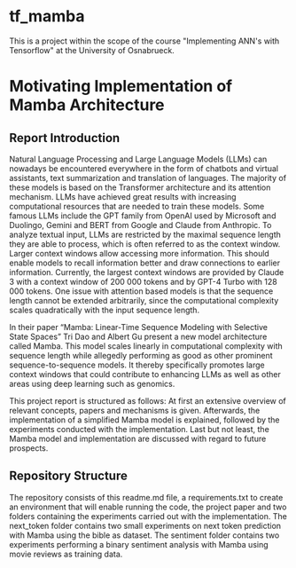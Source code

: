 # tf_mamba
This is a project within the scope of the course "Implementing ANN's with Tensorflow" at the University of Osnabrueck.

# Motivating Implementation of Mamba Architecture
## Report Introduction
Natural Language Processing and Large Language Models (LLMs) can nowadays be encountered everywhere in the form of chatbots and virtual assistants, text summarization and translation of languages.
The majority of these models is based on the Transformer architecture and its attention mechanism.
LLMs have achieved great results with increasing computational resources that are needed to train these models.
Some famous LLMs include the GPT family from OpenAI used by Microsoft and Duolingo, Gemini and BERT from Google and Claude from Anthropic. 
To analyze textual input, LLMs are restricted by the maximal sequence length they are able to process, which is often referred to as the context window.
Larger context windows allow accessing more information. 
This should enable models to recall information better and draw connections to earlier information.
Currently, the largest context windows are provided by Claude 3 with a context window of 200 000 tokens and by GPT-4 Turbo with 128 000 tokens. 
One issue with attention based models is that the sequence length cannot be extended arbitrarily, since the computational complexity scales quadratically with the input sequence length.

In their paper “Mamba: Linear-Time Sequence Modeling with Selective State Spaces”  Tri Dao and Albert Gu present a new model architecture called Mamba.
This model scales linearly in computational complexity with sequence length while allegedly performing as good as other prominent sequence-to-sequence models.
It thereby specifically promotes large context windows that could contribute to enhancing LLMs as well as other areas using deep learning such as genomics.

This project report is structured as follows: 
At first an extensive overview of relevant concepts, papers and mechanisms is given. Afterwards, the implementation of a simplified Mamba model is explained, followed by the experiments conducted with the implementation. Last but not least, the Mamba model and implementation are discussed with regard to future prospects. 


## Repository Structure
The repository consists of this readme.md file, a requirements.txt to create an environment that will enable running the code, the project paper and two folders containing the experiments carried out with the implementation. The next_token folder contains two small experiments on next token prediction with Mamba using the bible as dataset. The sentiment folder contains two experiments performing a binary sentiment analysis with Mamba using movie reviews as training data.
